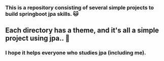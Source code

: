 ### This is a repository consisting of several simple projects to build springboot jpa skills. :cat:

## Each directory has a theme, and it's all a simple project using jpa.. :star2:

### I hope it helps everyone who studies jpa (including me).